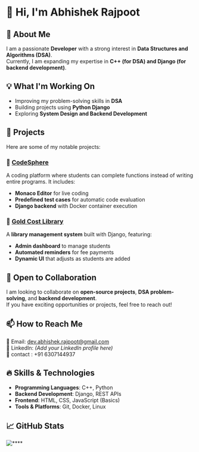 # 👋 Hi, I'm Abhishek Rajpoot  

## 🚀 About Me  
I am a passionate **Developer** with a strong interest in **Data Structures and Algorithms (DSA)**.  
Currently, I am expanding my expertise in **C++ (for DSA) and Django (for backend development)**.  

## 💡 What I'm Working On  
- Improving my problem-solving skills in **DSA**  
- Building projects using **Python Django**  
- Exploring **System Design and Backend Development**

## 🌟 Projects  
Here are some of my notable projects:  

### 📌 [CodeSphere](https://github.com/DeveloperAbhishekRajpoot/CodeSphere)  
A coding platform where students can complete functions instead of writing entire programs. It includes:  
- **Monaco Editor** for live coding  
- **Predefined test cases** for automatic code evaluation  
- **Django backend** with Docker container execution  

### 📌 [Gold Cost Library](https://github.com/DeveloperAbhishekRajpoot/Gold-Cost-Library)  
A **library management system** built with Django, featuring:  
- **Admin dashboard** to manage students  
- **Automated reminders** for fee payments  
- **Dynamic UI** that adjusts as students are added  


## 🤝 Open to Collaboration  
I am looking to collaborate on **open-source projects**, **DSA problem-solving**, and **backend development**.  
If you have exciting opportunities or projects, feel free to reach out!  

## 📫 How to Reach Me  
📧 Email: [dev.abhishek.rajpoot@gmail.com](mailto:dev.abhishek.rajpoot@gmail.com)  
💼 LinkedIn: *(Add your LinkedIn profile here)*  
📂 contact : +91 6307144937

## 🔥 Skills & Technologies  
- **Programming Languages**: C++, Python  
- **Backend Development**: Django, REST APIs  
- **Frontend**: HTML, CSS, JavaScript (Basics)  
- **Tools & Platforms**: Git, Docker, Linux  

## 📈 GitHub Stats  
![****](https://github-readme-stats.vercel.app/api?username=DeveloperAbhishekRajpoot&show_icons=true&theme=radical)  

